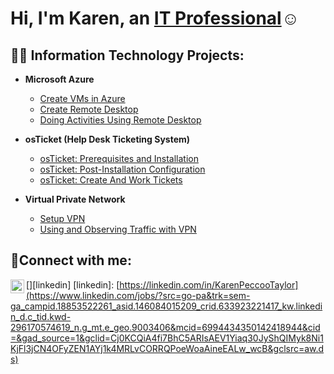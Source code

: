 <h1>Hi, I'm Karen, an <a href="https://linkedin.com/in/Karen Peccoo Taylor">IT Professional</a>☺</h1>

<h2>👨‍💻 Information Technology Projects:</h2>

- <b>Microsoft Azure</b>
  - [Create VMs in Azure](https://github.com/Gabbykar/configure-ad)
  - [Create Remote Desktop](https://github.com/Gabbykar/azure-network-protocols)
  - [Doing Activities Using Remote Desktop](https://github.com/Gabbykar/using-and-observing-traffic-with-vpn-using-Remote-desktop)

- <b>osTicket (Help Desk Ticketing System)</b>
  - [osTicket: Prerequisites and Installation](https://github.com/Gabbykar/osticket-prereqs)
  - [osTicket: Post-Installation Configuration](https://github.com/Gabbykar/post-install-config)
  - [osTicket: Create And Work Tickets](https://github.com/Gabbykar/osticket-creating-and-work-tickets)

- <b>Virtual Private Network</b>
  - [Setup VPN](https://github.com/Gabbykar/setup-vpn)
  - [Using and Observing Traffic with VPN](https://github.com/Gabbykar/using-and-observing-traffic-with-vpn)    


<h2>🤳Connect with me:</h2>

[<img align="left" alt="Karen | LinkedIn" width="22px" src="https://cdn.jsdelivr.net/npm/simple-icons@v3/icons/linkedin.svg" />][linkedin]
[linkedin]: [https://linkedin.com/in/KarenPeccooTaylor](https://www.linkedin.com/jobs/?src=go-pa&trk=sem-ga_campid.18853522261_asid.146084015209_crid.633923221417_kw.linkedin_d.c_tid.kwd-296170574619_n.g_mt.e_geo.9003406&mcid=6994434350142418944&cid=&gad_source=1&gclid=Cj0KCQiA4fi7BhC5ARIsAEV1Yiaq30JyShQIMyk8Ni1KjFl3jCN4OFyZEN1AYj1k4MRLvCORRQPoeWoaAineEALw_wcB&gclsrc=aw.ds)

